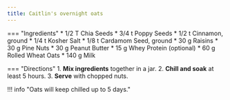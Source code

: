 ```yaml
---
title: Caitlin's overnight oats
---
```

=== "Ingredients"
    * 1/2 T Chia Seeds
    * 3/4 t Poppy Seeds
    * 1/2 t Cinnamon, ground
    * 1/4 t Kosher Salt
    * 1/8 t Cardamom Seed, ground
    * 30 g Raisins
    * 30 g Pine Nuts
    * 30 g Peanut Butter
    * 15 g Whey Protein (optional)
    * 60 g Rolled Wheat Oats
    * 140 g Milk

=== "Directions"
    1. **Mix ingredients** together in a jar.
    2. **Chill and soak** at least 5 hours.
    3. **Serve** with chopped nuts.

!!! info "Oats will keep chilled up to 5 days."

[^ko]:
    Ko, Genevieve. ["Overnight Oats."](https://cooking.nytimes.com/recipes/1019516-overnight-oats) _New York Times: Cooking._ 29 September 2023.
[^yossy]:
    Arefi, Yossy. ["Bircher Muesli."](https://cooking.nytimes.com/recipes/1021262-bircher-muesli) _New York Times: Cooking._ 3 September 2020.
